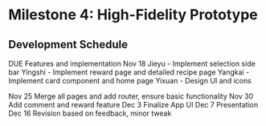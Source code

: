 # Milestone 4: High-Fidelity Prototype

## Development Schedule  

DUE     Features and implementation
Nov 18  Jieyu - Implement selection side bar
        Yingshi - Implement reward page and detailed recipe page
        Yangkai - Implement card component and home page
        Yixuan - Design UI and icons

Nov 25  Merge all pages and add router, ensure basic functionality
Nov 30  Add comment and reward feature
Dec 3   Finalize App UI 
Dec 7   Presentation
Dec 16  Revision based on feedback, minor tweak 